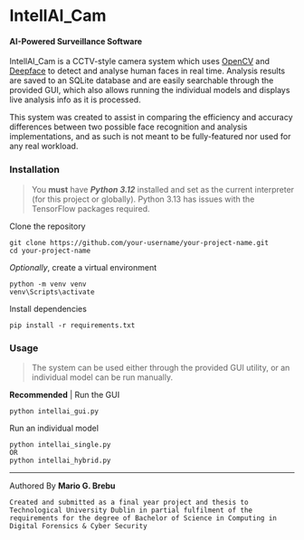 # IntellAI_Cam
#### AI-Powered Surveillance Software

IntellAI_Cam is a CCTV-style camera system which uses [OpenCV](https://pypi.org/project/opencv-python/) and [Deepface](https://github.com/serengil/deepface) to detect and analyse human faces in real time. Analysis results are saved to an SQLite database and are easily searchable through the provided GUI, which also allows running the individual models and displays live analysis info as it is processed.

This system was created to assist in comparing the efficiency and accuracy differences between two possible face recognition and analysis implementations, and as such is not meant to be fully-featured nor used for any real workload. 

### Installation
> You **must** have ***Python 3.12*** installed and set as the current interpreter (for this project or globally). Python 3.13 has issues with the TensorFlow packages required.

Clone the repository

```
git clone https://github.com/your-username/your-project-name.git
cd your-project-name
```
*Optionally*, create a virtual environment
```
python -m venv venv
venv\Scripts\activate
```
Install dependencies
```
pip install -r requirements.txt
```

### Usage
>The system can be used either through the provided GUI utility, or an individual model can be run manually.

**Recommended** | Run the GUI
```
python intellai_gui.py
```
Run an individual model
```
python intellai_single.py
OR
python intellai_hybrid.py
```


-----
Authored By **Mario G. Brebu**

`Created and submitted as a final year project and thesis to Technological University Dublin in partial fulfilment of the requirements for the degree of Bachelor of Science in Computing in Digital Forensics & Cyber Security`
